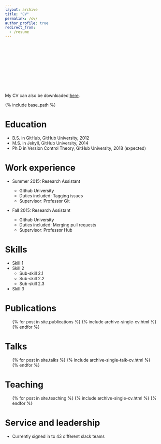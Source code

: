 ```yaml
---
layout: archive
title: "CV"
permalink: /cv/
author_profile: true
redirect_from:
  - /resume
---
```

<object data="https://Eric-Gty.github.io/files/CV_Tianyu Gao.pdf" type="application/pdf" width="80%" height="60">
    <embed src="https://Eric-Gty.github.io/files/CV_Tianyu Gao.pdf">
        <p>My CV can also be downloaded <a href="https://Eric-Gty.github.io/files/CV_Tianyu Gao.pdf"> <u> here</u></a>.</p>
    </embed>
</object>

{% include base_path %}

Education
======
* B.S. in GitHub, GitHub University, 2012
* M.S. in Jekyll, GitHub University, 2014
* Ph.D in Version Control Theory, GitHub University, 2018 (expected)

Work experience
======
* Summer 2015: Research Assistant
  * Github University
  * Duties included: Tagging issues
  * Supervisor: Professor Git

* Fall 2015: Research Assistant
  * Github University
  * Duties included: Merging pull requests
  * Supervisor: Professor Hub
  
Skills
======
* Skill 1
* Skill 2
  * Sub-skill 2.1
  * Sub-skill 2.2
  * Sub-skill 2.3
* Skill 3

Publications
======
  <ul>{% for post in site.publications %}
    {% include archive-single-cv.html %}
  {% endfor %}</ul>
  
Talks
======
  <ul>{% for post in site.talks %}
    {% include archive-single-talk-cv.html %}
  {% endfor %}</ul>
  
Teaching
======
  <ul>{% for post in site.teaching %}
    {% include archive-single-cv.html %}
  {% endfor %}</ul>
  
Service and leadership
======
* Currently signed in to 43 different slack teams
